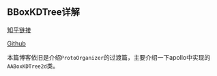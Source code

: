 <!--
 * @Author: LOTEAT
 * @Date: 2025-07-07 10:52:14
-->
## BBoxKDTree详解

[知乎链接]()

[Github]()

本篇博客依旧是介绍`ProtoOrganizer`的过渡篇，主要介绍一下apollo中实现的`AABoxKDTree2d`类。
